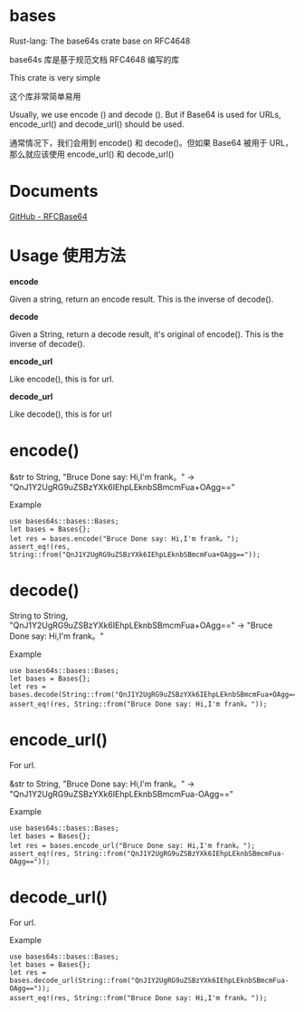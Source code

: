 # bases
Rust-lang: The base64s crate base on RFC4648

base64s 库是基于规范文档 RFC4648 编写的库

This crate is very simple

这个库非常简单易用

Usually, we use encode () and decode (). But if Base64 is used for URLs, encode_url() and decode_url() should be used.

通常情况下，我们会用到 encode() 和 decode()。但如果 Base64 被用于 URL，那么就应该使用 encode_url() 和 decode_url()

# Documents

[GitHub - RFCBase64](https://github.com/asyncins/RFCBase64)

# Usage 使用方法

**encode**

Given a string, return an encode result. This is the inverse of decode().

**decode**

Given a String, return a decode result, it's original of encode(). This is the inverse of decode().

**encode_url**

Like encode(), this is for url.

**decode_url**

Like decode(), this is for url

# encode()

&str to String, "Bruce Done say: Hi,I'm frank。" -> "QnJ1Y2UgRG9uZSBzYXk6IEhpLEknbSBmcmFua+OAgg=="

Example

```
use bases64s::bases::Bases;
let bases = Bases{};
let res = bases.encode("Bruce Done say: Hi,I'm frank。");
assert_eq!(res, String::from("QnJ1Y2UgRG9uZSBzYXk6IEhpLEknbSBmcmFua+OAgg=="));
```
# decode()

String to String, "QnJ1Y2UgRG9uZSBzYXk6IEhpLEknbSBmcmFua+OAgg==" -> "Bruce Done say: Hi,I'm frank。"

Example

```
use bases64s::bases::Bases;
let bases = Bases{};
let res = bases.decode(String::from("QnJ1Y2UgRG9uZSBzYXk6IEhpLEknbSBmcmFua+OAgg=="));
assert_eq!(res, String::from("Bruce Done say: Hi,I'm frank。"));
```
 # encode_url()

For url.

&str to String, "Bruce Done say: Hi,I'm frank。" -> "QnJ1Y2UgRG9uZSBzYXk6IEhpLEknbSBmcmFua-OAgg=="

Example
```
use bases64s::bases::Bases;
let bases = Bases{};
let res = bases.encode_url("Bruce Done say: Hi,I'm frank。");
assert_eq!(res, String::from("QnJ1Y2UgRG9uZSBzYXk6IEhpLEknbSBmcmFua-OAgg=="));
```
# decode_url()

For url.

Example
```
use bases64s::bases::Bases;
let bases = Bases{};
let res = bases.decode_url(String::from("QnJ1Y2UgRG9uZSBzYXk6IEhpLEknbSBmcmFua-OAgg=="));
assert_eq!(res, String::from("Bruce Done say: Hi,I'm frank。"));
```
